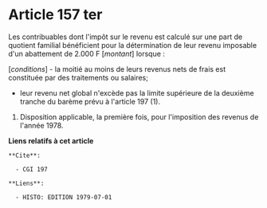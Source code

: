 # Article 157 ter

Les contribuables dont l'impôt sur le revenu est calculé sur une part de quotient familial bénéficient pour la détermination
de leur revenu imposable d'un abattement de 2.000 F [*montant*] lorsque :

[*conditions*]      - la moitié au moins de leurs revenus nets de frais est constituée par des traitements ou salaires;

- leur revenu net global n'excède pas la limite supérieure de la deuxième tranche du barème prévu à l'article 197 (1).

1)  Disposition applicable, la première fois, pour l'imposition des revenus de l'année 1978.

**Liens relatifs à cet article**

	**Cite**:

	  - CGI 197

	**Liens**:

	  - HISTO: EDITION 1979-07-01
